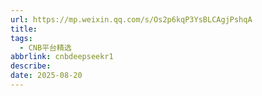 ```yaml
---
url: https://mp.weixin.qq.com/s/Os2p6kqP3YsBLCAgjPshqA
title: 
tags:
  - CNB平台精选
abbrlink: cnbdeepseekr1
describe: 
date: 2025-08-20
---
```

